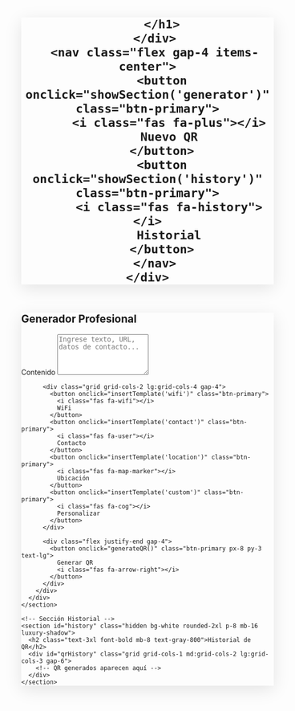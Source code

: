 
<html lang="es" class="scroll-smooth">
<head>
  <meta charset="UTF-8">
  <meta name="viewport" content="width=device-width, initial-scale=1.0">
  <title>QR Enterprise Pro</title>
  <script src="https://cdn.tailwindcss.com"></script>
  <link rel="stylesheet" href="https://cdnjs.cloudflare.com/ajax/libs/font-awesome/6.4.0/css/all.min.css">
  <link href="https://fonts.googleapis.com/css2?family=Inter:wght@400;500;700&display=swap" rel="stylesheet">
  <style>
    :root {
      --primary: #2563eb;
      --secondary: #1e40af;
      --accent: #3b82f6;
    }
    
    body {
      font-family: 'Inter', sans-serif;
      background: #f8fafc;
    }

    .luxury-shadow {
      box-shadow: 0 8px 32px rgba(0, 0, 0, 0.1);
    }

    .btn-primary {
      background: linear-gradient(135deg, var(--primary) 0%, var(--secondary) 100%);
      color: white;
      padding: 1rem 2rem;
      border-radius: 12px;
      font-weight: 600;
      transition: all 0.3s ease;
      border: none;
      cursor: pointer;
      display: inline-flex;
      align-items: center;
      gap: 0.5rem;
    }

    .btn-primary:hover {
      transform: translateY(-1px);
      box-shadow: 0 4px 12px rgba(37, 99, 235, 0.3);
    }

    .qr-card {
      transition: all 0.3s ease;
      border: 2px solid transparent;
      position: relative;
    }

    .qr-card:hover {
      border-color: var(--primary);
      transform: translateY(-3px);
    }

    .delete-btn {
      position: absolute;
      top: 0.5rem;
      right: 0.5rem;
      background: #ef4444;
      width: 2rem;
      height: 2rem;
      border-radius: 50%;
      display: flex;
      align-items: center;
      justify-content: center;
      color: white;
      cursor: pointer;
      transition: all 0.3s ease;
      border: none;
    }

    .delete-btn:hover {
      background: #dc2626;
      transform: scale(1.1);
    }
  </style>
</head>
<body class="min-h-screen flex flex-col">
  <header class="bg-white fixed w-full top-0 z-50 luxury-shadow">
    <div class="container mx-auto px-6 py-4 flex items-center justify-between">
      <div class="flex items-center gap-2">
        <i class="fas fa-qrcode text-3xl text-blue-600"></i>
        <h1 class="text-2xl font-bold text-gray-800">
          
        </h1>
      </div>
      <nav class="flex gap-4 items-center">
        <button onclick="showSection('generator')" class="btn-primary">
          <i class="fas fa-plus"></i>
          Nuevo QR
        </button>
        <button onclick="showSection('history')" class="btn-primary">
          <i class="fas fa-history"></i>
          Historial
        </button>
      </nav>
    </div>
  </header>

  <main class="container mx-auto mt-24 px-6 flex-grow">
    <!-- Sección Generador -->
    <section id="generator" class="bg-white rounded-2xl p-8 mb-16 luxury-shadow">
      <div class="max-w-3xl mx-auto">
        <h2 class="text-3xl font-bold mb-8 text-gray-800">Generador Profesional</h2>
        <div class="space-y-6">
          <div>
            <label class="block text-lg font-medium mb-2 text-gray-700">Contenido</label>
            <textarea 
              id="qrContent"
              class="w-full px-4 py-3 rounded-xl border-2 border-gray-200 focus:border-blue-500 focus:ring-2 focus:ring-blue-200 resize-none"
              rows="5"
              placeholder="Ingrese texto, URL, datos de contacto..."
            ></textarea>
          </div>
          
          <div class="grid grid-cols-2 lg:grid-cols-4 gap-4">
            <button onclick="insertTemplate('wifi')" class="btn-primary">
              <i class="fas fa-wifi"></i>
              WiFi
            </button>
            <button onclick="insertTemplate('contact')" class="btn-primary">
              <i class="fas fa-user"></i>
              Contacto
            </button>
            <button onclick="insertTemplate('location')" class="btn-primary">
              <i class="fas fa-map-marker"></i>
              Ubicación
            </button>
            <button onclick="insertTemplate('custom')" class="btn-primary">
              <i class="fas fa-cog"></i>
              Personalizar
            </button>
          </div>

          <div class="flex justify-end gap-4">
            <button onclick="generateQR()" class="btn-primary px-8 py-3 text-lg">
              Generar QR
              <i class="fas fa-arrow-right"></i>
            </button>
          </div>
        </div>
      </div>
    </section>

    <!-- Sección Historial -->
    <section id="history" class="hidden bg-white rounded-2xl p-8 mb-16 luxury-shadow">
      <h2 class="text-3xl font-bold mb-8 text-gray-800">Historial de QR</h2>
      <div id="qrHistory" class="grid grid-cols-1 md:grid-cols-2 lg:grid-cols-3 gap-6">
        <!-- QR generados aparecen aquí -->
      </div>
    </section>
  </main>

  <script>
    let qrHistory = JSON.parse(localStorage.getItem('qrHistory')) || [];

    function showSection(sectionId) {
      document.querySelectorAll('section').forEach(section => {
        section.classList.add('hidden');
      });
      document.getElementById(sectionId).classList.remove('hidden');
    }

    function insertTemplate(type) {
      const content = {
        wifi: 'WIFI:S:MyNetwork;T:WPA;P:Password;;',
        contact: 'BEGIN:VCARD\nVERSION:3.0\nFN:John Doe\nTEL:+123456789\nEND:VCARD',
        location: 'geo:40.7128,-74.0060',
        custom: 'Personaliza tu contenido aquí'
      };
      document.getElementById('qrContent').value = content[type];
    }

    function generateQR() {
      const content = document.getElementById('qrContent').value.trim();
      if (!content) {
        alert('Por favor ingrese contenido válido');
        return;
      }

      const qrData = {
        id: Date.now(),
        content: content,
        date: new Date().toLocaleString(),
        url: `https://api.qrserver.com/v1/create-qr-code/?size=300x300&data=${encodeURIComponent(content)}`
      };

      qrHistory.unshift(qrData);
      localStorage.setItem('qrHistory', JSON.stringify(qrHistory));
      renderQR(qrData);
      showSection('history');
    }

    function renderQR(qr) {
      const qrCard = document.createElement('div');
      qrCard.className = 'qr-card bg-white rounded-xl p-6 luxury-shadow relative';
      qrCard.innerHTML = `
        <button onclick="deleteQR(${qr.id})" class="delete-btn">
          <i class="fas fa-times"></i>
        </button>
        <div class="flex flex-col items-center gap-4">
          <img src="${qr.url}" alt="QR Code" class="w-full h-64 object-contain">
          <p class="text-gray-600 text-sm truncate w-full">${qr.content}</p>
          <div class="flex gap-2 w-full">
            <button onclick="downloadQR('${qr.url}')" class="btn-primary w-full">
              <i class="fas fa-download"></i>
              Descargar
            </button>
            <button onclick="shareQR('${qr.url}')" class="btn-primary w-full">
              <i class="fas fa-share"></i>
              Compartir
            </button>
          </div>
          <small class="text-gray-400">${qr.date}</small>
        </div>
      `;
      document.getElementById('qrHistory').prepend(qrCard);
    }

    function deleteQR(id) {
      if (confirm('¿Eliminar este código QR permanentemente?')) {
        qrHistory = qrHistory.filter(item => item.id !== id);
        localStorage.setItem('qrHistory', JSON.stringify(qrHistory));
        document.getElementById('qrHistory').innerHTML = '';
        qrHistory.forEach(renderQR);
      }
    }

    function downloadQR(url) {
      const link = document.createElement('a');
      link.href = url;
      link.download = `qr-${Date.now()}.png`;
      document.body.appendChild(link);
      link.click();
      document.body.removeChild(link);
    }

    async function shareQR(url) {
      try {
        await navigator.share({
          title: 'Mi código QR profesional',
          url: url
        });
      } catch (err) {
        prompt('Copiar enlace:', url);
      }
    }

    window.onload = () => {
      qrHistory.forEach(renderQR);
      showSection('generator');
    };
  </script>
</body>
</html>
